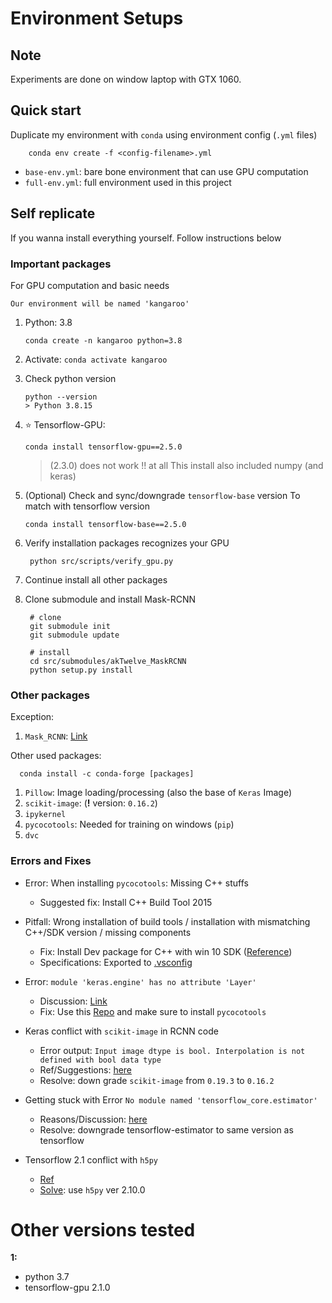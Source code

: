 # Environment Setups

## Note

Experiments are done on window laptop with GTX 1060.

## Quick start

Duplicate my environment with `conda` using environment config (`.yml` files)

```[bash]
    conda env create -f <config-filename>.yml
```

- `base-env.yml`: bare bone environment that can use GPU computation
- `full-env.yml`: full environment used in this project

## Self replicate

If you wanna install everything yourself. Follow instructions below

### Important packages

For GPU computation and basic needs

`Our environment will be named 'kangaroo'`

1. Python: 3.8

   ```[bash]
   conda create -n kangaroo python=3.8
   ```

2. Activate: `conda activate kangaroo`
3. Check python version

    ```[bash]
    python --version
    > Python 3.8.15
    ```

4. ⭐ Tensorflow-GPU:

    ```[bash]
    conda install tensorflow-gpu==2.5.0
    ```

    > (2.3.0) does not work !! at all
    > This install also included numpy (and keras)

5. (Optional) Check and sync/downgrade `tensorflow-base` version
   To match with tensorflow version

   ```[bash]
   conda install tensorflow-base==2.5.0
   ```

6. Verify installation packages recognizes your GPU

   ```[bash]
    python src/scripts/verify_gpu.py 
   ```

7. Continue install all other packages
8. Clone submodule and install Mask-RCNN

   ```[bash]
    # clone
    git submodule init
    git submodule update

    # install
    cd src/submodules/akTwelve_MaskRCNN
    python setup.py install
   ```

### Other packages

Exception:

   1. `Mask_RCNN`: [Link](https://github.com/jbrownlee/Mask_RCNN)

Other used packages:

```[bash]
  conda install -c conda-forge [packages]
```

   1. `Pillow`: Image loading/processing (also the base of `Keras` Image)
   2. `scikit-image`: (**!** version: `0.16.2`)
   3. `ipykernel`
   4. `pycocotools`: Needed for training on windows (`pip`)
   5. `dvc`

### Errors and Fixes

- Error: When installing `pycocotools`: Missing C++ stuffs
  - Suggested fix: Install C++ Build Tool 2015

- Pitfall: Wrong installation of build tools / installation with mismatching C++/SDK version / missing components
  - Fix: Install Dev package for C++ with win 10 SDK ([Reference](https://stackoverflow.com/questions/67940561/troubleshooting-pycocotools-installation))
  - Specifications: Exported to [.vsconfig](../docs/.vsconfig)
- Error: `module 'keras.engine' has no attribute 'Layer'`
  - Discussion: [Link](https://github.com/matterport/Mask_RCNN/issues/2783)
  - Fix: Use this [Repo](https://github.com/akTwelve/Mask_RCNN) and make sure to install `pycocotools` 

- Keras conflict with `scikit-image` in RCNN code
  - Error output: `Input image dtype is bool. Interpolation is not defined with bool data type`
  - Ref/Suggestions: [here](https://github.com/matterport/Mask_RCNN/issues/2243)
  - Resolve: down grade `scikit-image` from `0.19.3` to `0.16.2`

- Getting stuck with Error `No module named 'tensorflow_core.estimator'`
  - Reasons/Discussion: [here](https://stackoverflow.com/questions/66022256/modulenotfounderror-no-module-named-tensorflow-core-estimator-for-tensorflow)
  - Resolve: downgrade tensorflow-estimator to same version as tensorflow
- Tensorflow 2.1 conflict with `h5py`
  - [Ref](https://github.com/tensorflow/tensorflow/issues/44467)
  - [Solve](https://stackoverflow.com/questions/53740577/does-any-one-got-attributeerror-str-object-has-no-attribute-decode-whi): use `h5py` ver 2.10.0 

# Other versions tested

**1:**

- python 3.7
- tensorflow-gpu 2.1.0
